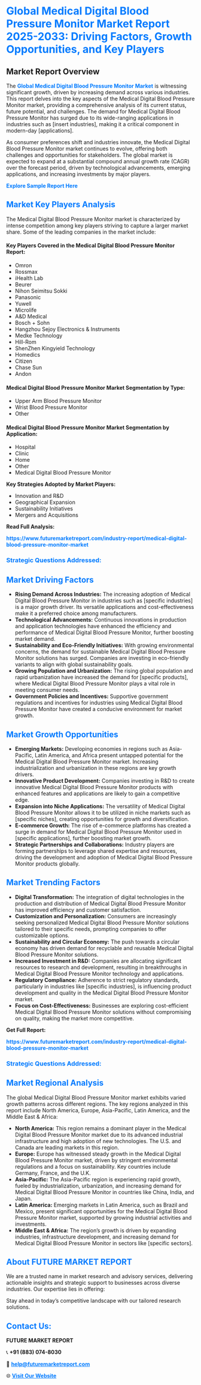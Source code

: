 <h1 style="color: #007BFF;">Global Medical Digital Blood Pressure Monitor Market Report 2025-2033: Driving Factors, Growth Opportunities, and Key Players</h1>

<section id="overview">
<h2>Market Report Overview</h2>
<p>The <a href="https://www.futuremarketreport.com/industry-report/medical-digital-blood-pressure-monitor-market" style="color: #007BFF; text-decoration: none;"><strong>Global Medical Digital Blood Pressure Monitor Market</strong></a> is witnessing significant growth, driven by increasing demand across various industries. This report delves into the key aspects of the Medical Digital Blood Pressure Monitor market, providing a comprehensive analysis of its current status, future potential, and challenges. The demand for Medical Digital Blood Pressure Monitor has surged due to its wide-ranging applications in industries such as [insert industries], making it a critical component in modern-day [applications].</p>
<p>As consumer preferences shift and industries innovate, the Medical Digital Blood Pressure Monitor market continues to evolve, offering both challenges and opportunities for stakeholders. The global market is expected to expand at a substantial compound annual growth rate (CAGR) over the forecast period, driven by technological advancements, emerging applications, and increasing investments by major players.</p>
</section>

<section id="overview">
<p><a href="https://www.futuremarketreport.com/request-sample/reportId=120576" style="color: #007BFF; text-decoration: none;"><strong>Explore Sample Report Here</strong></a></p>
</section>

<section id="key-players">
<h2 style="color: #007BFF;">Market Key Players Analysis</h2>
<p>The Medical Digital Blood Pressure Monitor market is characterized by intense competition among key players striving to capture a larger market share. Some of the leading companies in the market include:</p>
<h4>Key Players Covered in the Medical Digital Blood Pressure Monitor Report:</h4>
<ul><li>Omron</li><li>Rossmax</li><li>iHealth Lab</li><li>Beurer</li><li>Nihon Seimitsu Sokki</li><li>Panasonic</li><li>Yuwell</li><li>Microlife</li><li>A&amp;D Medical</li><li>Bosch + Sohn</li><li>Hangzhou Sejoy Electronics &amp; Instruments</li><li>Medke Technology</li><li>Hill-Rom</li><li>ShenZhen Kingyield Technology</li><li>Homedics</li><li>Citizen</li><li>Chase Sun</li><li>Andon</li></ul>
<h4>Medical Digital Blood Pressure Monitor Market Segmentation by Type:</h4>
<ul><li>Upper Arm Blood Pressure Monitor</li><li>Wrist Blood Pressure Monitor</li><li>Other</li></ul>

<h4>Medical Digital Blood Pressure Monitor Market Segmentation by Application:</h4>
<ul><li>Hospital</li><li>Clinic</li><li>Home</li><li>Other</li><li>Medical Digital Blood Pressure Monitor</li></ul>
<p><strong>Key Strategies Adopted by Market Players:</strong></p>
<ul>
<li>Innovation and R&D</li>
<li>Geographical Expansion</li>
<li>Sustainability Initiatives</li>
<li>Mergers and Acquisitions</li>
</ul>
</section>

<section>
<p><strong>Read Full Analysis: </strong></p><a href="https://www.futuremarketreport.com/industry-report/medical-digital-blood-pressure-monitor-market" style="color: #007BFF; text-decoration: none;"><strong>https://www.futuremarketreport.com/industry-report/medical-digital-blood-pressure-monitor-market</strong></a>
<h3 style="color: #007BFF;">Strategic Questions Addressed:</h3>
</section>

<section id="driving-factors">
<h2 style="color: #007BFF;">Market Driving Factors</h2>
<ul>
<li><strong>Rising Demand Across Industries:</strong> The increasing adoption of Medical Digital Blood Pressure Monitor in industries such as [specific industries] is a major growth driver. Its versatile applications and cost-effectiveness make it a preferred choice among manufacturers.</li>
<li><strong>Technological Advancements:</strong> Continuous innovations in production and application technologies have enhanced the efficiency and performance of Medical Digital Blood Pressure Monitor, further boosting market demand.</li>
<li><strong>Sustainability and Eco-Friendly Initiatives:</strong> With growing environmental concerns, the demand for sustainable Medical Digital Blood Pressure Monitor solutions has surged. Companies are investing in eco-friendly variants to align with global sustainability goals.</li>
<li><strong>Growing Population and Urbanization:</strong> The rising global population and rapid urbanization have increased the demand for [specific products], where Medical Digital Blood Pressure Monitor plays a vital role in meeting consumer needs.</li>
<li><strong>Government Policies and Incentives:</strong> Supportive government regulations and incentives for industries using Medical Digital Blood Pressure Monitor have created a conducive environment for market growth.</li>
</ul>
</section>

<section id="growth-opportunities">
<h2 style="color: #007BFF;">Market Growth Opportunities</h2>
<ul>
<li><strong>Emerging Markets:</strong> Developing economies in regions such as Asia-Pacific, Latin America, and Africa present untapped potential for the Medical Digital Blood Pressure Monitor market. Increasing industrialization and urbanization in these regions are key growth drivers.</li>
<li><strong>Innovative Product Development:</strong> Companies investing in R&D to create innovative Medical Digital Blood Pressure Monitor products with enhanced features and applications are likely to gain a competitive edge.</li>
<li><strong>Expansion into Niche Applications:</strong> The versatility of Medical Digital Blood Pressure Monitor allows it to be utilized in niche markets such as [specific niches], creating opportunities for growth and diversification.</li>
<li><strong>E-commerce Growth:</strong> The rise of e-commerce platforms has created a surge in demand for Medical Digital Blood Pressure Monitor used in [specific applications], further boosting market growth.</li>
<li><strong>Strategic Partnerships and Collaborations:</strong> Industry players are forming partnerships to leverage shared expertise and resources, driving the development and adoption of Medical Digital Blood Pressure Monitor products globally.</li>
</ul>
</section>

<section id="trending-factors">
<h2 style="color: #007BFF;">Market Trending Factors</h2>
<ul>
<li><strong>Digital Transformation:</strong> The integration of digital technologies in the production and distribution of Medical Digital Blood Pressure Monitor has improved efficiency and customer satisfaction.</li>
<li><strong>Customization and Personalization:</strong> Consumers are increasingly seeking personalized Medical Digital Blood Pressure Monitor solutions tailored to their specific needs, prompting companies to offer customizable options.</li>
<li><strong>Sustainability and Circular Economy:</strong> The push towards a circular economy has driven demand for recyclable and reusable Medical Digital Blood Pressure Monitor solutions.</li>
<li><strong>Increased Investment in R&D:</strong> Companies are allocating significant resources to research and development, resulting in breakthroughs in Medical Digital Blood Pressure Monitor technology and applications.</li>
<li><strong>Regulatory Compliance:</strong> Adherence to strict regulatory standards, particularly in industries like [specific industries], is influencing product development and quality in the Medical Digital Blood Pressure Monitor market.</li>
<li><strong>Focus on Cost-Effectiveness:</strong> Businesses are exploring cost-efficient Medical Digital Blood Pressure Monitor solutions without compromising on quality, making the market more competitive.</li>
</ul>
</section>

<section>
<p><strong>Get Full Report: </strong></p><a href="https://www.futuremarketreport.com/industry-report/medical-digital-blood-pressure-monitor-market" style="color: #007BFF; text-decoration: none;"><strong>https://www.futuremarketreport.com/industry-report/medical-digital-blood-pressure-monitor-market</strong></a>
<h3 style="color: #007BFF;">Strategic Questions Addressed:</h3>
</section>


<section id="regional-analysis">
<h2 style="color: #007BFF;">Market Regional Analysis</h2>
<p>The global Medical Digital Blood Pressure Monitor market exhibits varied growth patterns across different regions. The key regions analyzed in this report include North America, Europe, Asia-Pacific, Latin America, and the Middle East & Africa:</p>
<ul>
<li><strong>North America:</strong> This region remains a dominant player in the Medical Digital Blood Pressure Monitor market due to its advanced industrial infrastructure and high adoption of new technologies. The U.S. and Canada are leading markets in this region.</li>
<li><strong>Europe:</strong> Europe has witnessed steady growth in the Medical Digital Blood Pressure Monitor market, driven by stringent environmental regulations and a focus on sustainability. Key countries include Germany, France, and the U.K.</li>
<li><strong>Asia-Pacific:</strong> The Asia-Pacific region is experiencing rapid growth, fueled by industrialization, urbanization, and increasing demand for Medical Digital Blood Pressure Monitor in countries like China, India, and Japan.</li>
<li><strong>Latin America:</strong> Emerging markets in Latin America, such as Brazil and Mexico, present significant opportunities for the Medical Digital Blood Pressure Monitor market, supported by growing industrial activities and investments.</li>
<li><strong>Middle East & Africa:</strong> The region’s growth is driven by expanding industries, infrastructure development, and increasing demand for Medical Digital Blood Pressure Monitor in sectors like [specific sectors].</li>
</ul>
</section>

<footer>
<h2 style="color: #007BFF;">About FUTURE MARKET REPORT</h2>
<p>We are a trusted name in market research and advisory services, delivering actionable insights and strategic support to businesses across diverse industries. Our expertise lies in offering:</p>

<p>Stay ahead in today’s competitive landscape with our tailored research solutions.</p>

<h2 style="color: #007BFF;">Contact Us:</h2>
<p><strong>FUTURE MARKET REPORT</strong></p>
<p>📞 <strong>+91 (883) 074-8030</strong></p>
<p>📧 <strong><a href="mailto:help@futuremarketreport.com" style="color: #007BFF;">help@futuremarketreport.com</a></strong></p>
<p>🌐 <strong><a href="https://www.futuremarketreport.com/" style="color: #007BFF;">Visit Our Website</a></strong></p>
</footer>